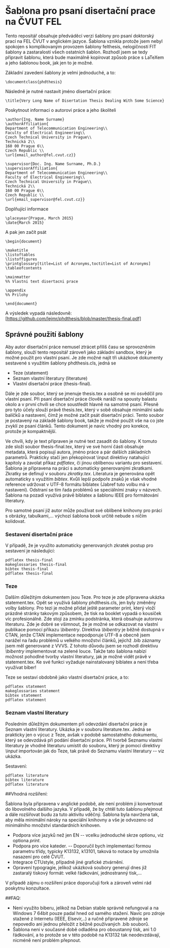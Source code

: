 # Šablona pro psaní disertační prace na ČVUT FEL 

Tento repositář obsahuje předváděcí verzi šablony pro psaní doktorský prací na FEL ČVUT v anglickém jazyce. Šablona vznikla protože jsem nebyl spokojen s komplikovaným provozem šablony felthesis, nelogičností FIT šablony a zastaralostí všech ostatních šablon. Rozhodl jsem se tedy připravit šablonu, která bude maximálně kopírovat způsob práce s LaTeXem a jeho šablonou book, jak jen to je možné. 

Základní zavedení šablony je velmi jednoduché, a to:
```
\documentclass{phdthesis}
```

Následně je nutné nastavit jméno disertační práce:
```
\title{Very Long Name of Disertation Thesis Dealing With Some Science}
```

Poskytnout informaci o autorovi práce a jeho školiteli
```
\author{Ing. Name Surname}
\authorAffiliation{
Department of Telecommunication Engineering\\
Faculty of Electrical Engineering\\
Czech Technical University in Prague\\
Technická 2\\
160 00 Prague 6\\
Czech Republic \\
\url{email_author@fel.cvut.cz}}

\supervisor{Doc. Ing. Name Surname, Ph.D.}
\supervisorAffiliation{
Department of Telecommunication Engineering\\
Faculty of Electrical Engineering\\
Czech Technical University in Prague\\
Technická 2\\
160 00 Prague 6\\
Czech Republic \\
\url{email_supervisor@fel.cvut.cz}}
```

Doplňující informace
```
\placeyear{Prague, March 2015}
\date{March 2015}
```

A pak jen začít psát

```
\begin{document}

\maketitle
\listoftables
\listoffigures
\printglossary[title=List of Acronyms,toctitle=List of Acronyms]
\tableofcontents

\mainmatter
%% Vlastni text disertacni prace

\appendix
%% Prilohy

\end{document}
```

A výsledek vypadá následovně: [https://github.com/lejmr/phdthesis/blob/master/thesis-final.pdf]

## Správné použití šablony

Aby autor disertační práce nemusel ztrácet přiliš času se sprovozněním šablony, slouží tento repositář zároveň jako základní sandbox, který je možné použít pro vlastní psaní. Je zde možné najít tři ukázkové dokumenty sestavené s využitím šablony phdthesis.cls, jedná se
* Teze (statement)
* Seznam vlastní literatury (literature) 
* Vlastní disertační práce (thesis-final). 

Dále je zde soubor, který se jmenuje thesis.tex a osobně se mi osvědčil pro vlastní psaní. Při psaní disertační práce člověk naráží na spousty balastu okolo a v první chvíli se chce soustředit hlavně na samotné psaní. Přesně pro tyto účely slouží právě thesis.tex, který v sobě obsahuje minimální sadu balíčků a nastavení, čímž je možné začít psát disertační práci. Tento soubor je postavený na základě šablony book, takže je možné použít vše na co jste zvyklí ze psaní článků. Tento dokument je navíc vhodný pro korekce, protože je kompaktnější.

Ve chvíli, kdy je text připraven je nutné text zasadit do šablony. K tomuto zde složí soubor thesis-final.tex, který ve své horní části obsahuje metadata, která popisují autora, jméno práce a pár dalších základních parametrů. Prakticky stačí jen překopírovat \input direktivy natahující kapitoly a zavolat příkaz *pdflatex*, či jinou oblíbenou variantu pro sestavení. Šablona je připravena na práci s automaticky generovanými zkratkami. Zkratky se definují v souboru *zkratky.tex*. Literatura je generována opět automaticky s využitím *bibtex*. Kvůli lepší podpoře znaků je však vhodné reference udržovat v UTF-8 formátu biblatex (Jabref tuto volbu má v nastavení). Odstraní se tím řada problémů se speciálními znaky v názvech. Šablona na pozadí využívá právě biblatex a šablonu IEEE pro formátování literatury. 

Pro samotné psaní již autor může používat své oblíbené knihovny pro práci s obrázky, tabulkami,... výchozí šablona book určitě nebude s ničím kolidovat.


### Sestavení disertační práce
V případě, že je využito automaticky generovaných zkratek postup pro sestavení je následující:
```
pdflatex thesis-final
makeglossaries thesis-final
bibtex thesis-final
pdflatex thesis-final
```

### Teze
Dalším důležitým dokumentem jsou Teze. Pro teze je zde připravena ukázka statement.tex. Opět se využívá šablony phdthesis.cls, jen byly změněny volby šablony. Pro tezi je možné přidat ještě parameter print, který vloží prázdné stránky takovým způsobem, že tisk na booklet vypadá o kousíček víc profesionálně. Zde stojí za zmínku podstránka, která obsahuje autorovu literaturu. Zde je dobré se všimnout, že je možné se odkazovat na vlastní publikace pomocí příkazu *\bibentry*. Direktiva *\bibentry* je běžně dostupná v CTAN, jenže CTAN implementace nepodporuje UTF-8 a obecně jsem narážel na řadu problémů u velkého množství článků, jejichž .bib záznamy jsem měl generované z VVVS. Z tohoto důvodu jsem se rozhodl direktivu *\bibentry* implementovat na zelené louce. Takže tato šablona nabízí možnost pohodlné tvorby vlastní literatury, jak je možné vidět právě v statement.tex. Ke své funkci vyžaduje nainstalovaný biblatex a není třeba využívat biber!

Teze se sestaví obdobně jako vlastní disertační práce, a to:
```
pdflatex statement
makeglossaries statement
bibtex statement
pdflatex statement
```

### Seznam vlastní literatury
Posledním důležitým dokumentem při odevzdání disertační práce je Seznam vlastní literatury. Ukázka je v souboru literature.tex. Jedná se prakticky jen o výcuc z Teze, avšak v podobě samostatného dokumentu, který se odevzdává při podání disertační práce. Při tvorbě Seznamu vlastní literatury je vhodné literaturu umístit do souboru, který je pomocí direktivy *\input* importován jak do Teze, tak právě do Seznamu vlastní literatury -- viz ukázka.

Sestavení:
```
pdflatex literature
bibtex literature
pdflatex literature
```



##Vhodná rozšíření:

Šablona byla připravena v anglické podobě, ale není problém ji konvertovat do libovolného dalšího jazyka. V případě, že by chtěl tuto šablonu přejmout a dále rozšiřovat budu za tuto aktivitu vděčný. Šablona byla navržena tak, aby měla minimální nároky na speciální knihovny a vše je odvozeno od minimálního množství standardních knihoven. 

- Podpora více jazyků než jen EN -- vcelku jednoduché skrze optionu, viz optiona *print*.
- Podpora pro více kateder. -- Doporučil bych implementací formou parametru třídy, typicky K13132, k13101, taková to notace by umožnila nasazení pro celé ČVUT.
- Integrace CTUstyle, případně jiné grafické ztvárnění. 
- Opravení typogragie, jelikož ukázková soubory generují dnes již zastaralý tiskový formát: velké řádkování, jednostranný tisk,...

V případě zájmu o rozšíření práce doporučuji fork a zároveň velmi rád poskytnu konzultace.



##FAQ:
* Není využito biberu, jelikož na Debian stable správně nefungoval a na Windows 7 64bit pouze padal hned od samého stažení. Navíc pro zdroje stažené z Internetu (IEEE, Elsevir,..) a ručně připravené zdroje se nepovedlo ani jednou přeložit z běžně používaných .bib souborů.
* Šablona neni v současné době odladěna pro oboustanný tisk, ani 1.0 řádkování, a to protože se v této podobě na K13132 tak neodevzdávají, nicméně není problém přepnout.
